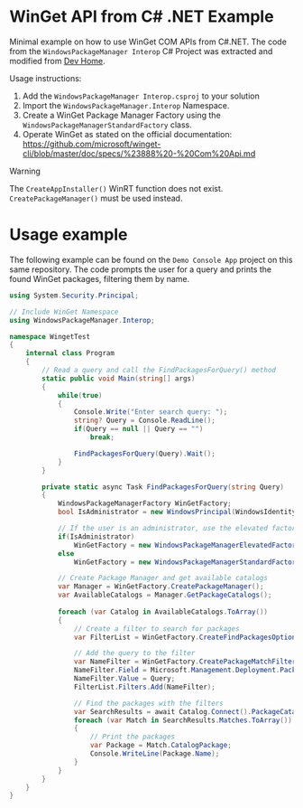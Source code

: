 # WinGet API from C# .NET Example
Minimal example on how to use WinGet COM APIs from C#.NET. The code from the `WindowsPackageManager Interop` C# Project was extracted and modified from [Dev Home](https://github.com/microsoft/devhome/).

Usage instructions:
1. Add the `WindowsPackageManager Interop.csproj` to your solution
2. Import the `WindowsPackageManager.Interop` Namespace.
3. Create a WinGet Package Manager Factory using the `WindowsPackageManagerStandardFactory` class.
4. Operate WinGet as stated on the official documentation: https://github.com/microsoft/winget-cli/blob/master/doc/specs/%23888%20-%20Com%20Api.md
> [!WARNING]  
> The `CreateAppInstaller()` WinRT function does not exist. `CreatePackageManager()` must be used instead.


# Usage example
The following example can be found on the `Demo Console App` project on this same repository.
The code prompts the user for a query and prints the found WinGet packages, filtering them by name.
```cs
using System.Security.Principal;

// Include WinGet Namespace
using WindowsPackageManager.Interop;

namespace WingetTest
{
    internal class Program
    {
        // Read a query and call the FindPackagesForQuery() method
        static public void Main(string[] args)
        {
            while(true)
            {
                Console.Write("Enter search query: ");
                string? Query = Console.ReadLine();
                if(Query == null || Query == "")
                    break;

                FindPackagesForQuery(Query).Wait();
            }
        }

        private static async Task FindPackagesForQuery(string Query)
        {   
            WindowsPackageManagerFactory WinGetFactory;
            bool IsAdministrator = new WindowsPrincipal(WindowsIdentity.GetCurrent()).IsInRole(WindowsBuiltInRole.Administrator);

            // If the user is an administrator, use the elevated factory. Otherwhise COM will crash
            if(IsAdministrator)
                WinGetFactory = new WindowsPackageManagerElevatedFactory();
            else
                WinGetFactory = new WindowsPackageManagerStandardFactory();

            // Create Package Manager and get available catalogs
            var Manager = WinGetFactory.CreatePackageManager();
            var AvailableCatalogs = Manager.GetPackageCatalogs();
                        
            foreach (var Catalog in AvailableCatalogs.ToArray())
            {
                // Create a filter to search for packages
                var FilterList = WinGetFactory.CreateFindPackagesOptions();

                // Add the query to the filter
                var NameFilter = WinGetFactory.CreatePackageMatchFilter();
                NameFilter.Field = Microsoft.Management.Deployment.PackageMatchField.Name;
                NameFilter.Value = Query;
                FilterList.Filters.Add(NameFilter);

                // Find the packages with the filters
                var SearchResults = await Catalog.Connect().PackageCatalog.FindPackagesAsync(FilterList);
                foreach (var Match in SearchResults.Matches.ToArray())
                {
                    // Print the packages
                    var Package = Match.CatalogPackage;
                    Console.WriteLine(Package.Name);
                }
            }
        }
    }
}

```
